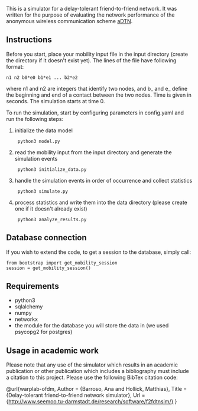 This is a simulator for a delay-tolerant friend-to-friend network. It was written for the purpose of evaluating the network performance of the anonymous wireless communication scheme [aDTN](https://www.seemoo.tu-darmstadt.de/team/ana-barroso/adtn).

## Instructions

Before you start, place your mobility input file in the input directory (create the directory if it doesn't exist yet). The lines of the file have following format:

    n1 n2 b0*e0 b1*e1 ... b2*e2
    
where n1 and n2 are integers that identify two nodes, and b_ and e_ define the beginning and end of a contact between the two nodes. Time is given in seconds. The simulation starts at time 0.

To run the simulation, start by configuring parameters in config.yaml and run the following steps:

1. initialize the data model

        python3 model.py

2. read the mobility input from the input directory and generate the simulation events

        python3 initialize_data.py

3. handle the simulation events in order of occurrence and collect statistics

        python3 simulate.py 

4. process statistics and write them into the data directory (please create one if it doesn't already exist)

        python3 analyze_results.py


## Database connection
If you wish to extend the code, to get a session to the database, simply call:

    from bootstrap import get_mobility_session
    session = get_mobility_session()

## Requirements

- python3
- sqlalchemy
- numpy
- networkx
- the module for the database you will store the data in (we used psycopg2 for postgres)


## Usage in academic work

Please note that any use of the simulator which results in an academic publication or other publication which includes a bibliography must include a citation to this project. Please use the following BibTex citation code:

@url{warplab-ofdm,
    Author = {Barroso, Ana and Hollick, Matthias},
    Title = {Delay-tolerant friend-to-friend network simulator},
    Url = {http://www.seemoo.tu-darmstadt.de/research/software/f2fdtnsim/}
}
